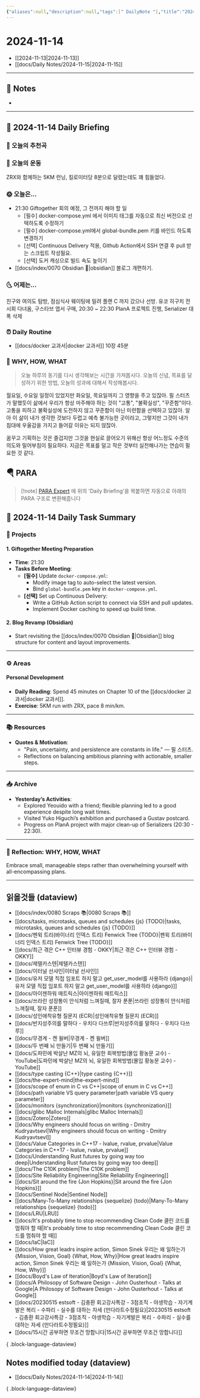 ```yaml
---
{"aliases":null,"description":null,"tags":[" DailyNote "],"title":"2024-11-14","created":"2024-11-14T17:33:23","updated":"2024-11-14T20:21:30","dg-publish":true,"permalink":"/docs/Daily Notes/2024-11-14/","dgPassFrontmatter":true}
---
```



# 2024-11-14

- [[2024-11-13\|2024-11-13]] 
- [[docs/Daily Notes/2024-11-15\|2024-11-15]]

---

## 📝 Notes

- 


---

## 📅 2024-11-14 Daily Briefing

### 🎵 오늘의 추천곡

### 🏃 오늘의 운동

ZRX와 함께하는 5KM 런닝, 킬로미터당 8분으로 달렸는데도 꽤 힘들었다.

### 🌞 오늘은...

- 21:30 Giftogether 회의 예정, 그 전까지 해야 할 일
	- [필수] docker-compose.yml 에서 이미지 태그를 자동으로 최신 버전으로 선택하도록 수정하기
	- [필수] docker-compose.yml에서 global-bundle.pem 키를 바인드 하도록 변경하기
	- [선택] Continuous Delivery 적용, Github Action에서 SSH 연결 후 pull 받는 스크립트 작성필요.
	- [선택] 도커 캐싱으로 빌드 속도 높이기
- [[docs/index/0070 Obsidian 💎\|obsidian]] 블로그 개편하기. 

### 🌜 어제는...

친구와 여의도 탐방, 점심식사 웨이팅에 밀려 플랜 C 까지 갔으나 선방. 유코 히구치 전시회 다녀옴, 구스타브 엽서 구매, 20:30 ~ 22:30 PlanA 프로젝트 진행, Serializer 대폭 삭제

### ⏰ Daily Routine

- [[docs/docker 교과서\|docker 교과서]] 10장 45분

### 🚀 WHY, HOW, WHAT

> 오늘 하루의 동기를 다시 생각해보는 시간을 가져봅시다. 오늘의 신념, 목표를 달성하기 위한 방법, 오늘의 성과에 대해서 작성해봅시다.

월요일, 수요일 일정이 있었지만 화요일, 목요일까지 그 영향을 주고 있잖아. 필 스터츠가 말했듯이 삶에서 우리가 항상 마주해야 하는 것이 "고통", "불확실성", "꾸준함"이다. 고통을 피하고 불확실성에 도전하지 않고 꾸준함이 아닌 미련함을 선택하고 있잖아. 알아 이 삶이 내가 생각한 것보다 두렵고 예측 불가능한 곳이라고, 그렇지만 그것이 내가 침대에 우울감을 가지고 들어갈 이유는 되지 않잖아. 

꿈꾸고 기획하는 것은 즐겁지만 그것을 현실로 끌어오기 위해선 항상 어느정도 수준의 의도와 밀어부침이 필요하다. 지금은 목표를 덜고 작은 것부터 실천해나가는 연습이 필요한 것 같다.

##  🪂 PARA

> [!note] [PARA Expert](https://chatgpt.com/g/g-46Xrh4MXk-para-expert) 에 위의 'Daily Briefing'을 복붙하면 자동으로 아래의 PARA 구조로 변환해줍니다

## 📅 2024-11-14 Daily Task Summary

### 🎯 Projects

#### 1. **Giftogether Meeting Preparation**

   - **Time**: 21:30
   - **Tasks Before Meeting**:
     - **[필수]** Update `docker-compose.yml`:
		- Modify image tag to auto-select the latest version.
		- Bind `global-bundle.pem` key in `docker-compose.yml`.
     - **[선택]** Set up Continuous Delivery:
	    - Write a GitHub Action script to connect via SSH and pull updates.
	    - Implement Docker caching to speed up build time.

#### 2. **Blog Revamp (Obsidian)**

   - Start revisiting the [[docs/index/0070 Obsidian 💎\|Obsidian]] blog structure for content and layout improvements.

---

### ⚙️ Areas

#### Personal Development

- **Daily Reading**: Spend 45 minutes on Chapter 10 of the [[docs/docker 교과서\|docker 교과서]].
- **Exercise**: 5KM run with ZRX, pace 8 min/km.

---

### 📚 Resources

- **Quotes & Motivation**:
   - "Pain, uncertainty, and persistence are constants in life." — 필 스터츠.
   - Reflections on balancing ambitious planning with actionable, smaller steps.

---

### 📥 Archive

- **Yesterday’s Activities**:
   - Explored Yeouido with a friend; flexible planning led to a good experience despite long wait times.
   - Visited Yuko Higuchi’s exhibition and purchased a Gustav postcard.
   - Progress on PlanA project with major clean-up of Serializers (20:30 - 22:30).

---

### 🚀 Reflection: WHY, HOW, WHAT

Embrace small, manageable steps rather than overwhelming yourself with all-encompassing plans.

---

## 읽을것들 (dataview)

- [[docs/index/0080 Scraps 📚\|0080 Scraps 📚]]
- [[docs/tasks, microtasks, queues and schedules {js} {TODO}\|tasks, microtasks, queues and schedules {js} {TODO}]]
- [[docs/펜윅 트리(바이너리 인덱스 트리) Fenwick Tree {TODO}\|펜윅 트리(바이너리 인덱스 트리) Fenwick Tree {TODO}]]
- [[docs/최근 겪은 C++ 인터뷰 경험 - OKKY\|최근 겪은 C++ 인터뷰 경험 - OKKY]]
- [[docs/제텔카스텐\|제텔카스텐]]
- [[docs/이터널 선샤인\|이터널 선샤인]]
- [[docs/유저 모델 직접 임포트 하지 말고 get_user_model를 사용하라 {django}\|유저 모델 직접 임포트 하지 말고 get_user_model를 사용하라 {django}]]
- [[docs/아이젠하워 매트릭스\|아이젠하워 매트릭스]]
- [[docs/쓰라린 성장통이 안식처럼 느껴질때, 잘자 푼푼\|쓰라린 성장통이 안식처럼 느껴질때, 잘자 푼푼]]
- [[docs/성인애착유형 질문지 (ECR)\|성인애착유형 질문지 (ECR)]]
- [[docs/반지성주의를 말하다 - 우치다 다쓰루\|반지성주의를 말하다 - 우치다 다쓰루]]
- [[docs/무경계 - 켄 윌버\|무경계 - 켄 윌버]]
- [[docs/두 번째 뇌 만들기\|두 번째 뇌 만들기]]
- [[docs/도파민에 박살난 MZ의 뇌, 유일한 회복방법(몰입 황농문 교수) - YouTube\|도파민에 박살난 MZ의 뇌, 유일한 회복방법(몰입 황농문 교수) - YouTube]]
- [[docs/type casting {C++}\|type casting {C++}]]
- [[docs/the-expert-mind\|the-expert-mind]]
- [[docs/scope of enum in C vs C++\|scope of enum in C vs C++]]
- [[docs/path variable VS query parameter\|path variable VS query parameter]]
- [[docs/monitors {synchronization}\|monitors {synchronization}]]
- [[docs/glibc Malloc Internals\|glibc Malloc Internals]]
- [[docs/Zotero\|Zotero]]
- [[docs/Why engineers should focus on writing - Dmitry Kudryavtsevl\|Why engineers should focus on writing - Dmitry Kudryavtsevl]]
- [[docs/Value Categories in C++17 - lvalue, rvalue, prvalue\|Value Categories in C++17 - lvalue, rvalue, prvalue]]
- [[docs/Understanding Rust futures by going way too deep\|Understanding Rust futures by going way too deep]]
- [[docs/The C10K problem\|The C10K problem]]
- [[docs/Site Reliability Engineering\|Site Reliability Engineering]]
- [[docs/Sit around the fire {Jon Hopkins}\|Sit around the fire {Jon Hopkins}]]
- [[docs/Sentinel Node\|Sentinel Node]]
- [[docs/Many-To-Many relationships {sequelize} {todo}\|Many-To-Many relationships {sequelize} {todo}]]
- [[docs/LRU\|LRU]]
- [[docs/It's probably time to stop recommending Clean Code 클린 코드를 멈춰야 할 때\|It's probably time to stop recommending Clean Code 클린 코드를 멈춰야 할 때]]
- [[docs/IaC\|IaC]]
- [[docs/How great leadrs inspire action, Simon Sinek 우리는 왜 일하는가 {Mission, Vision, Goal} {What, How, Why}\|How great leadrs inspire action, Simon Sinek 우리는 왜 일하는가 {Mission, Vision, Goal} {What, How, Why}]]
- [[docs/Boyd's Law of Iteration\|Boyd's Law of Iteration]]
- [[docs/A Philosopy of Software Design - John Ousterhout - Talks at Google\|A Philosopy of Software Design - John Ousterhout - Talks at Google]]
- [[docs/20230515 estsoft - 김충환 회고강사특강 - 3점조직 - 야생학습 - 자기계발은 복리 - 수파리 - 실수를 대하는 자세 {만다라트수정필요}\|20230515 estsoft - 김충환 회고강사특강 - 3점조직 - 야생학습 - 자기계발은 복리 - 수파리 - 실수를 대하는 자세 {만다라트수정필요}]]
- [[docs/15시간 공부하면 무조건 망합니다\|15시간 공부하면 무조건 망합니다]]

{ .block-language-dataview}

## Notes modified today (dataview)

- [[docs/Daily Notes/2024-11-14\|2024-11-14]]

{ .block-language-dataview}
